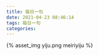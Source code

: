```yaml
---
title: 每日一句
date: 2021-04-23 08:46:14
tags: 每日一句
categories:
---
```

{% asset_img yiju.png meiriyiju %}
